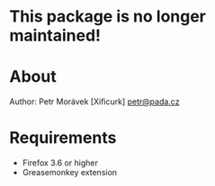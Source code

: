 This package is no longer maintained!
============================================================================

About
============================================================================
Author: Petr Morávek [Xificurk] <petr@pada.cz>

Requirements
============================================================================
* Firefox 3.6 or higher
* Greasemonkey extension
